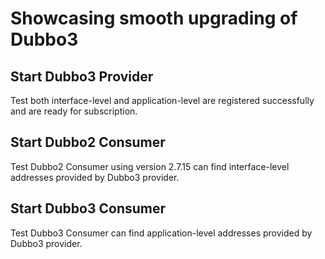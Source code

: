 # Showcasing smooth upgrading of Dubbo3

## Start Dubbo3 Provider

Test both interface-level and application-level are registered successfully and are ready for subscription.

## Start Dubbo2 Consumer

Test Dubbo2 Consumer using version 2.7.15 can find interface-level addresses provided by Dubbo3 provider.

## Start Dubbo3 Consumer

Test Dubbo3 Consumer can find application-level addresses provided by Dubbo3 provider.




